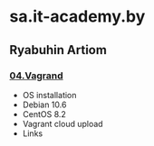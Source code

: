 # sa.it-academy.by 

## Ryabuhin Artiom

### [04.Vagrand](https://github.com/CHESTER-ART/sa.it-academy.by/blob/m-sa2-15-20/Ryabuhin%20Artiom/04.Vagrant/04.Vagrant.md)

* OS installation
* Debian 10.6
* CentOS 8.2
* Vagrant cloud upload
* Links

